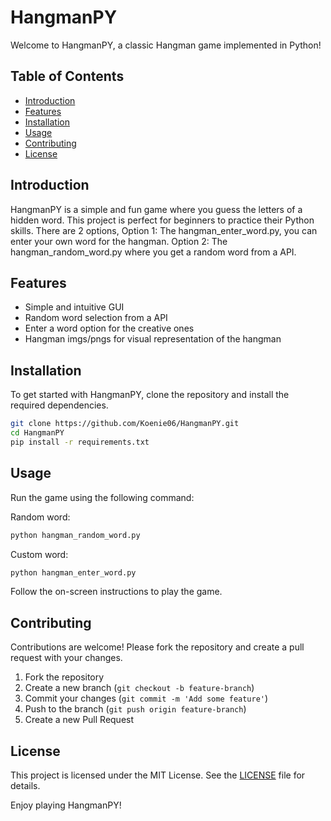 # HangmanPY

Welcome to HangmanPY, a classic Hangman game implemented in Python!

## Table of Contents
- [Introduction](#introduction)
- [Features](#features)
- [Installation](#installation)
- [Usage](#usage)
- [Contributing](#contributing)
- [License](#license)

## Introduction
HangmanPY is a simple and fun game where you guess the letters of a hidden word. This project is perfect for beginners to practice their Python skills. There are 2 options,
Option 1: The hangman_enter_word.py, you can enter your own word for the hangman.
Option 2: The hangman_random_word.py where you get a random word from a API.

## Features
- Simple and intuitive GUI
- Random word selection from a API
- Enter a word option for the creative ones
- Hangman imgs/pngs for visual representation of the hangman

## Installation
To get started with HangmanPY, clone the repository and install the required dependencies.

```bash
git clone https://github.com/Koenie06/HangmanPY.git
cd HangmanPY
pip install -r requirements.txt
```

## Usage
Run the game using the following command:

Random word:

```bash
python hangman_random_word.py
```

Custom word:
```bash
python hangman_enter_word.py
```

Follow the on-screen instructions to play the game.

## Contributing
Contributions are welcome! Please fork the repository and create a pull request with your changes.

1. Fork the repository
2. Create a new branch (`git checkout -b feature-branch`)
3. Commit your changes (`git commit -m 'Add some feature'`)
4. Push to the branch (`git push origin feature-branch`)
5. Create a new Pull Request

## License
This project is licensed under the MIT License. See the [LICENSE](LICENSE) file for details.

Enjoy playing HangmanPY!